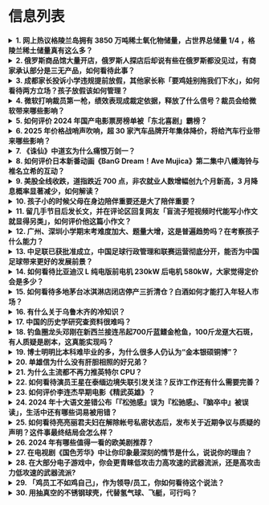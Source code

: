 # 信息列表

<details>
<summary><b>1. 网上热议格陵兰岛拥有 3850 万吨稀土氧化物储量，占世界总储量 1/4 ，格陵兰稀土储量真有这么多？</b></summary>

- **地址**: [传送门](https://www.zhihu.com/question/9221922257)
- **热度**: 1591 万热度
- **摘抄**: 格陵兰岛卫星图。图源：央视新闻 “为了国家安全和全世界的自由，美国认为拥有和控制...

<img src="https://picx.zhimg.com/80/v2-f958043bd782459c4b4a4b14b12e7ea5_720w.webp?source=1def8aca" alt="略缩图" width="200" />
</details>

<details>
<summary><b>2. 俄罗斯商品馆大量开店，俄罗斯人探店后却说有些在俄罗斯都没见过，有商家承认部分是三无产品，如何看待此事？</b></summary>

- **地址**: [传送门](https://www.zhihu.com/question/9131561573)
- **热度**: 669 万热度
- **摘抄**: 去年年底以来，一个个红白蓝三色为主的“俄罗斯商品馆”突然席卷了中国的各大城市。店...

<img src="https://pica.zhimg.com/v2-cf9cc67986e45bd0e45d426a83d51205_r.jpg?source=1def8aca" alt="略缩图" width="200" />
</details>

<details>
<summary><b>3. 成都家长投诉小学违规提前放假，其他家长称「要鸡娃别拖我们下水」，如何看待两方立场？孩子放假该如何管理？</b></summary>

- **地址**: [传送门](https://www.zhihu.com/question/9131568460)
- **热度**: 359 万热度
- **摘抄**: 近日，一家长在问政四川平台留言投诉，称成都市成华区龙成小学违规提前放寒假。其表示...

<img src="https://pic3.zhimg.com/v2-8bf4d3a04750a30b4ca1955b92be0016_1440w.jpg" alt="略缩图" width="200" />
</details>

<details>
<summary><b>4. 微软打响裁员第一枪，绩效表现成裁定依据，释放了什么信号？裁员会给微软带来哪些影响？</b></summary>

- **地址**: [传送门](https://www.zhihu.com/question/9026565494)
- **热度**: 215 万热度
- **摘抄**: 当时时间 1 月 8 日，据外媒《商业内幕》消息，微软将“很快”在公司范围内裁员...

<img src="https://pic1.zhimg.com/80/v2-da5b3c7d69ff60eec65e50028e37cd57_720w.webp?source=1def8aca" alt="略缩图" width="200" />
</details>

<details>
<summary><b>5. 如何评价 2024 年国产电影票房榜单被「东北喜剧」霸榜？</b></summary>

- **地址**: [传送门](https://www.zhihu.com/question/9047638844)
- **热度**: 122 万热度
- **摘抄**: 纵观2024国产片票房榜，一个最显眼的数据是：前四名（《热辣滚烫》《飞驰人生2》...

<img src="https://picx.zhimg.com/80/v2-8517a548130a551c13f9c61bdc185ca1_720w.webp?source=1def8aca" alt="略缩图" width="200" />
</details>

<details>
<summary><b>6. 2025 年价格战哨声吹响，超 30 家汽车品牌开年集体降价，将给汽车行业带来哪些影响？</b></summary>

- **地址**: [传送门](https://www.zhihu.com/question/8943397411)
- **热度**: 117 万热度
- **摘抄**: 据统计，包括比亚迪、特斯拉两大新能源巨头，长安、吉利、奇瑞等传统车企，“蔚小理零...

<img src="https://picx.zhimg.com/80/v2-e17d09c09c206ad7c35952b7e4f926e8_720w.webp?source=1def8aca" alt="略缩图" width="200" />
</details>

<details>
<summary><b>7. 《诛仙》中道玄为什么痛恨万剑一？</b></summary>

- **地址**: [传送门](https://www.zhihu.com/question/559063743)
- **热度**: 91 万热度
- **摘抄**: 

<img src="https://picx.zhimg.com/v2-c47f2e6b3c312df7b5c3116a0ee0d86a_qhd.jpg?source=57bbeac9" alt="略缩图" width="200" />
</details>

<details>
<summary><b>8. 如何评价日本新番动画《BanG Dream！Ave Mujica》第二集中八幡海铃与椎名立希的互动？</b></summary>

- **地址**: [传送门](https://www.zhihu.com/question/9219107265)
- **热度**: 83 万热度
- **摘抄**: 一想到立希在教室里同学的目光下拎起海铃的琴盒和书包下楼找到海铃，我就忍不住轻哼起...

<img src="https://pic3.zhimg.com/v2-47fc729ff641a0dd7538fa786bd8c156_1440w.jpg" alt="略缩图" width="200" />
</details>

<details>
<summary><b>9. 美股全线收跌，道指跌近 700 点，非农就业人数增幅创九个月新高，3 月降息概率显著减少，如何解读？</b></summary>

- **地址**: [传送门](https://www.zhihu.com/question/9269298714)
- **热度**: 79 万热度
- **摘抄**: 当地时间2025年1月10日，美国劳工统计局公布数据显示，美国2024年12月非...

<img src="https://pic1.zhimg.com/80/v2-8e581f8b9907ca5c4d14aff275a61b92_720w.webp?source=1def8aca" alt="略缩图" width="200" />
</details>

<details>
<summary><b>10. 孩子小的时候父母在身边陪伴重要还是大了陪伴重要？</b></summary>

- **地址**: [传送门](https://www.zhihu.com/question/9140961394)
- **热度**: 61 万热度
- **摘抄**: 作为一名有10年临床经验的心理咨询师，我认为孩子小的时候和大了的时候父母在身边陪...

<img src="https://picx.zhimg.com/80/v2-7767fa7603c40ffb553d105c8dad8e85_1440w.webp?source=1def8aca" alt="略缩图" width="200" />
</details>

<details>
<summary><b>11. 留几手节目后发长文，并在评论区回复网友「盲流子短视频时代能写小作文就显得另类」，如何评价他这篇小作文？</b></summary>

- **地址**: [传送门](https://www.zhihu.com/question/9251296794)
- **热度**: 59 万热度
- **摘抄**: 留几手发文如下（摘选，超出 3000 字了）： 再见爱人，我2024年最漫长的季...

<img src="https://pic1.zhimg.com/80/v2-9dc0d0d420c02f58ad08642973f97f6c_720w.webp?source=1def8aca" alt="略缩图" width="200" />
</details>

<details>
<summary><b>12. 广州、深圳小学期末考难度加大、题量大增，这是普遍趋势吗？在考察孩子什么能力？</b></summary>

- **地址**: [传送门](https://www.zhihu.com/question/9233606307)
- **热度**: 58 万热度
- **摘抄**: 1月9日，广州越秀、天河、海珠、荔湾、白云、花都等区都开始了小学三至六年级期末考...

<img src="https://pica.zhimg.com/80/v2-b4f6ac196290e2303db05c6be16a302f_720w.webp?source=1def8aca" alt="略缩图" width="200" />
</details>

<details>
<summary><b>13. 中足联已获批准成立，中国足球行政管理和联赛运营彻底分开，能否为中国足球带来更好的发展前景？</b></summary>

- **地址**: [传送门](https://www.zhihu.com/question/9167516870)
- **热度**: 51 万热度
- **摘抄**: 1月9日，中国足协第十二届会员代表大会第二次会议在京召开。会议上，中国足协主席宋...

<img src="https://picx.zhimg.com/80/v2-307907a71da5e3d92a756307bc7e93d2_720w.webp?source=1def8aca" alt="略缩图" width="200" />
</details>

<details>
<summary><b>14. 如何看待比亚迪汉 L 纯电版前电机 230kW 后电机 580kW，大家觉得定价会是多少？</b></summary>

- **地址**: [传送门](https://www.zhihu.com/question/9265275825)
- **热度**: 46 万热度
- **摘抄**: 之前看博主爆料说汉L后电机580kW，我还以为是搞错了，今天(2025年1月10...

<img src="https://picx.zhimg.com/80/v2-2962664004a22c7f994ef2c2841687b6_720w.webp?source=1def8aca" alt="略缩图" width="200" />
</details>

<details>
<summary><b>15. 如何看待多地茅台冰淇淋店闭店停产三折清仓？白酒如何才能打入年轻人市场？</b></summary>

- **地址**: [传送门](https://www.zhihu.com/question/9211151442)
- **热度**: 33 万热度
- **摘抄**: 1月8日，据现代快报，位于南京新街口的茅台冰淇淋旗舰店已经撤柜。这是南京唯一的一...

<img src="https://pic1.zhimg.com/80/v2-56d87875540a0cda6444f3528e7351a4_1440w.webp?source=1def8aca" alt="略缩图" width="200" />
</details>

<details>
<summary><b>16. 有什么关于乌鲁木齐的冷知识？</b></summary>

- **地址**: [传送门](https://www.zhihu.com/question/55094348)
- **热度**: 20 万热度
- **摘抄**: 

<img src="https://pic1.zhimg.com/80/v2-6dd4822555c0e7b0eef6f299ecfbc138_720w.webp?source=1def8aca" alt="略缩图" width="200" />
</details>

<details>
<summary><b>17. 中国的历史学研究查资料很难吗？</b></summary>

- **地址**: [传送门](https://www.zhihu.com/question/662357679)
- **热度**: 19 万热度
- **摘抄**: 

<img src="https://picx.zhimg.com/80/v2-f1b5ce1f1dbc7ecc9c71b64b20b05972_720w.webp?source=1def8aca" alt="略缩图" width="200" />
</details>

<details>
<summary><b>18. 钓鱼圈龙头邓刚在新西兰接连吊起700斤蓝鳍金枪鱼，100斤龙趸大石斑，有人质疑是剧本，这真能实现吗？</b></summary>

- **地址**: [传送门](https://www.zhihu.com/question/9034784800)
- **热度**: 17 万热度
- **摘抄**: 近日，钓鱼博主“天元邓刚”发视频称自己在新西兰三皇岛钓获700多斤蓝鳍金枪，引发...

<img src="https://pic1.zhimg.com/v2-9faec37235666336d5348fcbe3ecad70_1440w.png" alt="略缩图" width="200" />
</details>

<details>
<summary><b>19. 博士明明比本科难毕业的多，为什么很多人仍认为“金本银硕铜博”？</b></summary>

- **地址**: [传送门](https://www.zhihu.com/question/5587850354)
- **热度**: 3.3 万热度
- **摘抄**: 

<img src="https://pic1.zhimg.com/80/v2-c7674d41d52cbffcaae2aa7c76fd249a_1440w.png" alt="略缩图" width="200" />
</details>

<details>
<summary><b>20. 单雄信为什么没有肝胆相照的好兄弟？</b></summary>

- **地址**: [传送门](https://www.zhihu.com/question/595666747)
- **热度**: 2.5 万热度
- **摘抄**: 看《兴唐传》，感觉单雄信仗义疏财，虽然相识遍天下，但却知心无一人，类似秦琼和罗成...

<img src="https://picx.zhimg.com/80/v2-2900480d90949f476a5023d8afd9fd90_720w.webp?source=1def8aca" alt="略缩图" width="200" />
</details>

<details>
<summary><b>21. 为什么主流都不再力推英特尔 CPU？</b></summary>

- **地址**: [传送门](https://www.zhihu.com/question/1984508209)
- **热度**: 2.1 万热度
- **摘抄**: 

<img src="https://pic1.zhimg.com/50/v2-df8d445050241ab12b171d0d43aa760a_b.jpg" alt="略缩图" width="200" />
</details>

<details>
<summary><b>22. 如何看待演员王星在泰缅边境失联引发关注？反诈工作还有什么需要完善？</b></summary>

- **地址**: [传送门](https://www.zhihu.com/question/8890210196)
- **热度**: 热度累计中
- **摘抄**: 中国驻泰国清迈总领事馆就演员王星失联一事回复环球时报记者：1月3日我们确实接到当...

<img src="https://picx.zhimg.com/80/v2-39dbb1e144d038bd5c55a25ee1795ea5_1440w.webp?source=1def8aca" alt="略缩图" width="200" />
</details>

<details>
<summary><b>23. 如何评价李连杰早期电影《精武英雄》？</b></summary>

- **地址**: [传送门](https://www.zhihu.com/question/22291107)
- **热度**: 热度累计中
- **摘抄**: 自己看了好几遍，感觉动作场面和演员表演都用一个词可以概括：酣畅淋漓。我觉得这是一...

<img src="https://pica.zhimg.com/80/e0d71cdec432a0ca2f483a25a976f417_1440w.webp?source=1def8aca" alt="略缩图" width="200" />
</details>

<details>
<summary><b>24. 2024 年十大语文差错公布「『松弛感』误为『松驰感』、『脑卒中』被误读」，生活中还有哪些词易被用错？</b></summary>

- **地址**: [传送门](https://www.zhihu.com/question/9075342163)
- **热度**: 热度累计中
- **摘抄**: 2024年哪些字容易读错？ 哪些词容易写错？ 近日，《咬文嚼字》编辑部发布 “2...

<img src="https://pica.zhimg.com/80/v2-dbe3d40b453362c15f00ee8a88e91c92_720w.webp?source=1def8aca" alt="略缩图" width="200" />
</details>

<details>
<summary><b>25. 如何看待亮亮丽君夫妇在解除帐号私密状态后，发布关于近期争议与质疑的声明？这件事最终结局会怎么样？</b></summary>

- **地址**: [传送门](https://www.zhihu.com/question/9094463998)
- **热度**: 热度累计中
- **摘抄**: 亮亮丽君在解除抖音帐号私密状态后发布了最新声明。 补充:有人在评论区表示亮亮丽君...

<img src="https://pica.zhimg.com/80/v2-9cc866c2092a15d96d9ff60e8ecf3fd5_1440w.webp?source=1def8aca" alt="略缩图" width="200" />
</details>

<details>
<summary><b>26. 2024 年有哪些值得一看的欧美剧推荐？</b></summary>

- **地址**: [传送门](https://www.zhihu.com/question/5975427403)
- **热度**: 热度累计中
- **摘抄**: 你今年看了哪些好看的欧美剧呢？

<img src="https://picx.zhimg.com/80/v2-777ac4758294ae123f4f4bc6f8e7eb51_1440w.webp?source=1def8aca" alt="略缩图" width="200" />
</details>

<details>
<summary><b>27. 在电视剧《国色芳华》中让你印象最深刻的情节是什么，说说你的理由？</b></summary>

- **地址**: [传送门](https://www.zhihu.com/question/8975457258)
- **热度**: 热度累计中
- **摘抄**: 

<img src="https://pic4.zhimg.com/50/v2-3d5f754b4f7e908197b14e653686b7c9_b.jpg" alt="略缩图" width="200" />
</details>

<details>
<summary><b>28. 在大部分电子游戏中，你会更青睐低攻击力高攻速的武器流派，还是高攻击力低攻速的武器流派?</b></summary>

- **地址**: [传送门](https://www.zhihu.com/question/9188389064)
- **热度**: 热度累计中
- **摘抄**: 经过指证，我发现问题的表述并不清楚，所以修改一下， 假如把大部分的近战流派概括为...

<img src="https://picx.zhimg.com/80/v2-add525d1fc5eec4b1a78c3792ad8dafc_720w.webp?source=1def8aca" alt="略缩图" width="200" />
</details>

<details>
<summary><b>29. 「鸡员工不如鸡自己」，作为领导/员工，你如何看待这个说法？</b></summary>

- **地址**: [传送门](https://www.zhihu.com/question/9140458212)
- **热度**: 热度累计中
- **摘抄**: 

<img src="https://pic1.zhimg.com/80/v2-2c3ab53fe8454633a334d70990d59833_1440w.webp?source=1def8aca" alt="略缩图" width="200" />
</details>

<details>
<summary><b>30. 用抽真空的不锈钢球壳，代替氢气球、飞艇，可行吗？</b></summary>

- **地址**: [传送门](https://www.zhihu.com/question/7828841678)
- **热度**: 热度累计中
- **摘抄**: 如果抽成真空，比氢气，氦气都轻，成本低，本人民科，不会计算，只是一个想法。

<img src="https://picx.zhimg.com/v2-b0d7db688cdb4aff201db0d62ea835ef_r.jpg?source=1def8aca" alt="略缩图" width="200" />
</details>

